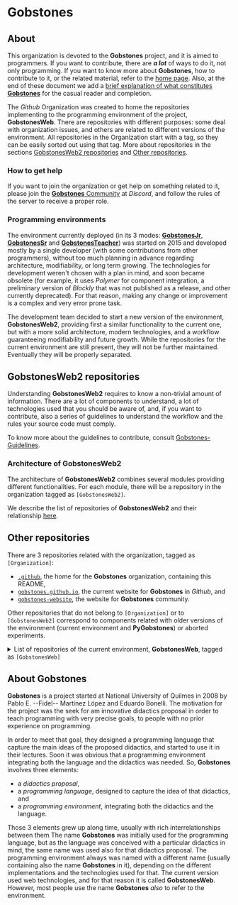 # **Gobstones**

## **About**
This organization is devoted to the **Gobstones** project, and it is aimed to programmers.
If you want to contribute, there are _**a lot**_ of ways to do it, not only programming.
If you want to know more about **Gobstones**, how to contribute to it, or the related material, refer to the [home page](http://gobstones.org).
Also, at the end of these document we add a [brief explanation of what constitutes **Gobstones**](#about-gobstones) for the casual reader and completion.

The _Github_ Organization was created to home the repositories implementing to the programming environment of the project, **GobstonesWeb**.
There are repositories with different purposes: some deal with organization issues, and others are related to different versions of the environment.
All repositories in the Organization start with a tag, so they can be easily sorted out using that tag.
More about repositories in the sections [GobstonesWeb2 repositories](#gobstonesweb2-repositories) and [Other repositories](#other-repositories).

### How to get help
If you want to join the organization or get help on something related to it, please join the [**Gobstones** Community](https://bit.ly/ComunidadGobstones) at _Discord_, and follow the rules of the server to receive a proper role.

### Programming environments
The environment currently deployed (in its 3 modes: [**GobstonesJr**](https://gobstones.github.io/gobstones-jr/), [**GobstonesSr**](https://gobstones.github.io/gobstones-sr/) and [**GobstonesTeacher**](https://gobstones.github.io/gobstones-teacher/)) was started on 2015 and developed mostly by a single developer (with some contributions from other programmers), without too much planning in advance regarding architecture, modifiability, or long term growing. The technologies for development weren't chosen with a plan in mind, and soon became obsolete (for example, it uses _Polymer_ for component integration, a preliminary version of _Blockly_ that was not published as a release, and other currently deprecated). For that reason, making any change or improvement is a complex and very error prone task.

The development team decided to start a new version of the environment, **GobstonesWeb2**, providing first a similar functionality to the current one, but with a more solid architecture, modern technologies, and a workflow guaranteeing modifiability and future growth.
While the repositories for the current environment are still present, they will not be further maintained.
Eventually they will be properly separated.

## **GobstonesWeb2 repositories**
Understanding **GobstonesWeb2** requires to know a non-trivial amount of information.
There are a lot of components to understand, a lot of technologies used that you should be aware of, and, if you want to contribute, also a series of guidelines to understand the workflow and the rules your source code must comply.

To know more about the guidelines to contribute, consult [Gobstones-Guidelines](https://github.com/gobstones/gobstones-guidelines).

### **Architecture of GobstonesWeb2**
The architecture of **GobstonesWeb2** combines several modules providing different functionalities.
For each module, there will be a repository in the organization tagged as `[GobstonesWeb2]`.

We describe the list of repositories of **GobstonesWeb2** and their relationship [here](https://github.com/gobstones/gobstones-guidelines/blob/main/sections/gobstonesweb2-architecture.md).


## **Other repositories**
There are 3 repositories related with the organization, tagged as `[Organization]`:
* [`.github`](https://github.com/gobstones/.github), the home for the **Gobstones** organization, containing this README,
* [`gobstones.github.io`](https://github.com/gobstones/gobstones.github.io), the current website for **Gobstones** in _Github_, and
* [`gobstones-website`](https://github.com/gobstones/gobstones-website), the website for **Gobstones** community.

Other repositories that do not belong to `[Organization]` or to `[GobstonesWeb2]` correspond to components related with older versions of the environment (current environment and **PyGobstones**) or aborted experiments.

<details><summary>
List of repositories of the current environment, <b>GobstonesWeb</b>, tagged as <code>[GobstonesWeb]</code>
</summary><p>

* [`ace-builds`](http://github.com/gobstones/ace-builds), packaged version of Ace code editor,
* [`course-creator`](http://github.com/gobstones/course-creator), a tool to create courses for GobstonesWeb,
* [`editor-beta` ](http://github.com/gobstones/editor-beta), an editor to process Gobstones dynamically,
* [`gobstones-activity-server`](http://github.com/gobstones/gobstones-activity-server), a buffer for activities from Github to GobstonesWeb,
* [`gobstones-cli`](http://github.com/gobstones/gobstones-cli), the CLI for gobstones-interpreter,
* [`gobstones-code-runner`](http://github.com/gobstones/gobstones-code-runner), a tool to run Gobstones programs,
* [`gobstones-issues`](http://github.com/gobstones/gobstones-issues), a storage to register users issues from GobstonesWeb,
* [`gobstones-interpreter`](http://github.com/gobstones/gobstones-interpreter), the compiler for Gobstones language (wrongly named),
* [`gobstones-jr`](http://github.com/gobstones/gobstones-jr), the GobstonesJr IDE,
* [`gobstones-jr-staging`](http://github.com/gobstones/gobstones-jr-staging), alpha testing for new releases of GobstonesJr,
* [`gobstones-minimal-server`](https://github.com/gobstones/gobstones/gobstones-minimal-server), a buffer between activities in Github and GobstonesWeb,
* [`gobstones-sr`](https://github.com/gobstones/gobstones-sr), the GobstonesSr IDE,
* [`gobstones-sr-staging`](https://github.com/gobstones/gobstones-sr-staging), alpha testing for new releases of GobstonesSr,
* [`gobstones-teacher`](https://github.com/gobstones/gobstones-teacher), the GobstonesTeacher IDE,
* [`gobstones-teacher-staging`](https://github.com/gobstones/gobstones-teacher-staging), alpha testing for new releases of GobstonesTeacher,
* [`gobstones-web`](https://github.com/gobstones/gobstones-web), the Gobstones Web IDE,
* [`gobstones-web-desktop`](https://github.com/gobstones/gobstones-web-desktop), desktop version of GobstonesWeb,
* [`gobstones-web-staging`](https://github.com/gobstones/gobstones-web-staging), alpha testing for new releases of GobstonesWeb,
* [`gobstones-web-01-01-2018`](https://github.com/gobstones/gobstones-web-01-01-2018), snapshot of GobstonesWeb at 01-01-2018,
* [`gs-board`](https://github.com/gobstones/gs-board), the Gobstones board for GobstonesWeb,
* [`gs-board-render-test`](https://github.com/gobstones/gs-board-render-test), testing for Gobstones board render,
* [`gs-element-blockly`](https://github.com/gobstones/gs-element-blockly), the Blockly element for GobstonesWeb,
* [`gs-element-starter`](https://github.com/gobstones/gs-element-starter), starter template for a Gobstones Web polymer element,
* [`gs-weblang-core`](https://github.com/gobstones/gs-weblang-core), (DEPRECATED) use gobstones-interpreter,
* [`keymaster`](https://github.com/gobstones/keymaster), a simple micro-library for defining and dispatching keyboard shortcuts with no dependencies.
</p></details>

## **About Gobstones**
**Gobstones** is a project started at National University of Quilmes in 2008 by Pablo E. --Fidel-- Martínez López and Eduardo Bonelli.
The motivation for the project was the seek for am innovative didactics proposal in order to teach programming with very precise goals, to people with no prior experience on programming.

In order to meet that goal, they designed a programming language that capture the main ideas of the proposed didactics, and started to use it in their lectures.
Soon it was obvious that a programming environment integrating both the language and the didactics was needed.
So, **Gobstones** involves three elements:
* a _didactics proposal_,
* a _programming language_, designed to capture the idea of that didactics, and
* a _programming environment_, integrating both the didactics and the language.

Those 3 elements grew up along time, usually with rich interrelationships between them
The name **Gobstones** was initially used for the programming language, but as the language was conceived with a particular didactics in mind, the same name was used also for that didactics proposal.
The programming environment always was named with a different name (usually containing also the name **Gobstones** in it), depending on the different implementations and the technologies used for that.
The current version used web technologies, and for that reason it is called **GobstonesWeb**.
However, most people use the name **Gobstones** _also_ to refer to the environment.
